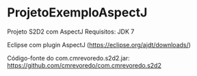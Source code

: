 # ProjetoExemploAspectJ
Projeto S2D2 com AspectJ
Requisitos: JDK 7

Eclipse com plugin AspectJ (https://eclipse.org/ajdt/downloads/)


Código-fonte do com.cmrevoredo.s2d2.jar: https://github.com/cmrevoredo/com.cmrevoredo.s2d2
